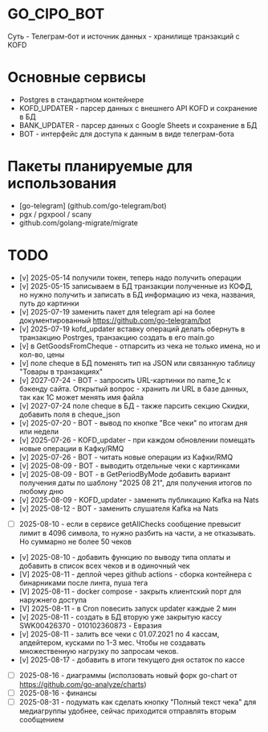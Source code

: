 # GO_CIPO_BOT

Суть - Телеграм-бот и источник данных - хранилище транзакций с KOFD

# Основные сервисы

- Postgres в стандартном контейнере
- KOFD_UPDATER - парсер данных с внешнего API KOFD и сохранение в БД
- BANK_UPDATER - парсер данных с Google Sheets и сохранение в БД
- BOT - интерфейс для доступа к данным в виде телеграм-бота

# Пакеты планируемые для использования

- [go-telegram] (github.com/go-telegram/bot)
- pgx / pgxpool / scany
- github.com/golang-migrate/migrate

# TODO

- [v] 2025-05-14 получили токен, теперь надо получить операции
- [v] 2025-05-15 записываем в БД транзакции полученные из КОФД, но нужно получить и записать в БД информацию из чека, названия, путь до картинки
- [v] 2025-07-19 заменить пакет для telegram api на более документированный https://github.com/go-telegram/bot
- [v] 2025-07-19 kofd_updater вставку операций делать обернуть в транзакцию Postrges, транзакцию создать в его main.go
- [v] в GetGoodsFromCheque - отпарсить из чека не только имена, но и кол-во, цены
- [v] поле cheque в БД поменять тип на JSON или связанную таблицу "Товары в транзакциях"
- [v] 2027-07-24 - BOT - запросить URL-картинки по name_1c к бэкенду сайта. Открытый вопрос - хранить ли URL в базе данных, так как 1С может менять имя файла
- [v] 2027-07-24 поле cheque в БД - также парсить секцию Скидки, добавить поля в cheque_json
- [v] 2025-07-20 - BOT - вывод по кнопке "Все чеки" по итогам дня или недели
- [v] 2025-07-26 - KOFD_updater - при каждом обновлении помещать новые операции в Кафку/RMQ
- [v] 2025-07-26 - BOT - читать новые операции из Кафки/RMQ
- [v] 2025-08-09 - BOT - выводить отдельные чеки с картинками
- [v] 2025-08-09 - BOT - в GetPeriodByMode добавить вариант получения даты по шаблону "2025 08 21", для получения итогов по любому дню
- [v] 2025-08-09 - KOFD_updater - заменить публикацию Kafka на Nats
- [v] 2025-08-12 - BOT - заменить слушателя Kafka на Nats
- [ ] 2025-08-10 - если в сервисе getAllChecks сообщение превысит лимит в 4096 символа, то нужно разбить на части, а не отказывать. Но суммарно не более 50 чеков
- [v] 2025-08-10 - добавить функцию по выводу типа оплаты и добавить в список всех чеков и в одиночный чек
- [V] 2025-08-11 - деплой через github actions - сборка контейнера с бинарниками после линта, пуша тега
- [V] 2025-08-11 - docker compose - закрыть клиентский порт для наружнего доступа
- [V] 2025-08-11 - в Cron повесить запуск updater каждые 2 мин
- [v] 2025-08-11 - создать в БД вторую уже закрытую кассу SWK00426370 - 010102360873 - Евразия
- [v] 2025-08-11 - залить все чеки с 01.07.2021 по 4 кассам, апдейтером, кусками по 1-3 мес. Чтобы не создавать множественную нагрузку по запросам чеков.
- [v] 2025-08-17 - добавить в итоги текущего дня остаток по кассе
- [ ] 2025-08-16 - диаграммы (исползовать новый форк go-chart от https://github.com/go-analyze/charts)
- [ ] 2025-08-16 - финансы
- [ ] 2025-08-31 - подумать как сделать кнопку "Полный текст чека" для медиагруппы удобнее, сейчас приходится отправлять вторым сообщением
